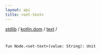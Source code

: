 ```yaml
---
layout: api
title: <set-text>
---
```

[stdlib](../../index.html) / [kotlin.dom](../index.html) / [text](index.html) / [<set-text>](_set-text_.html)

# <set-text>

```
fun Node.<set-text>(value: String): Unit
```
